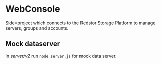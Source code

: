# WebConsole

Side=project which connects to the Redstor Storage Platform to manage servers, groups and accounts.

## Mock dataserver
In _server/v2_ run `node server.js` for mock data server.
